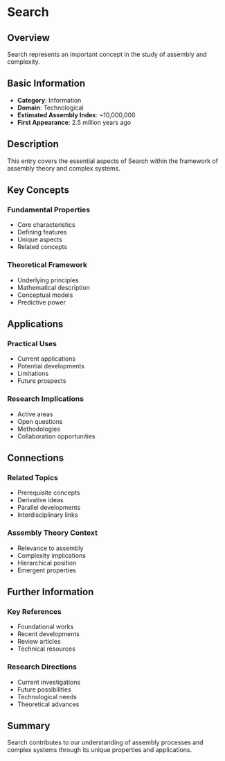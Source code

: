 # Search

## Overview

Search represents an important concept in the study of assembly and complexity.

## Basic Information

- **Category**: Information
- **Domain**: Technological
- **Estimated Assembly Index**: ~10,000,000
- **First Appearance**: 2.5 million years ago

## Description

This entry covers the essential aspects of Search within the framework of assembly theory and complex systems.

## Key Concepts

### Fundamental Properties
- Core characteristics
- Defining features
- Unique aspects
- Related concepts

### Theoretical Framework
- Underlying principles
- Mathematical description
- Conceptual models
- Predictive power

## Applications

### Practical Uses
- Current applications
- Potential developments
- Limitations
- Future prospects

### Research Implications
- Active areas
- Open questions
- Methodologies
- Collaboration opportunities

## Connections

### Related Topics
- Prerequisite concepts
- Derivative ideas
- Parallel developments
- Interdisciplinary links

### Assembly Theory Context
- Relevance to assembly
- Complexity implications
- Hierarchical position
- Emergent properties

## Further Information

### Key References
- Foundational works
- Recent developments
- Review articles
- Technical resources

### Research Directions
- Current investigations
- Future possibilities
- Technological needs
- Theoretical advances

## Summary

Search contributes to our understanding of assembly processes and complex systems through its unique properties and applications.
